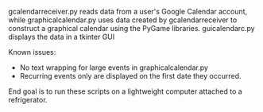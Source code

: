 gcalendarreceiver.py reads data from a user's Google Calendar account, while graphicalcalendar.py uses data created by gcalendarreceiver to construct a graphical calendar using the PyGame libraries.
guicalendarc.py displays the data in a tkinter GUI

Known issues:
- No text wrapping for large events in graphicalcalendar.py
- Recurring events only are displayed on the first date they occurred.

End goal is to run these scripts on a lightweight computer attached to a refrigerator.
